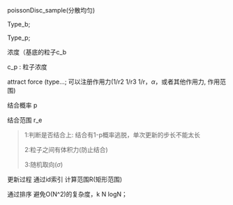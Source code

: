 poissonDisc_sample(分散均匀)



Type_b;

Type_p;

浓度（基底的粒子c_b

c_p : 粒子浓度

attract force (type...; 可以注册作用力(1/r2 1/r3 1/r，$\alpha$，或者其他作用力, 作用范围)

结合概率 p

结合范围 r_e

> 1:判断是否结合上: 结合有1-p概率逃脱，单次更新的步长不能太长
>
> 2:粒子之间有体积力(防止结合)
>
> 3:随机取向($\sigma$)

更新过程 通过id索引 计算范围R(矩形范围) 

通过排序 避免O(N^2)的复杂度，k N logN；









